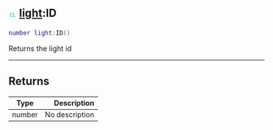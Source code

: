 ## ![client](../../.gitbook/assets/client.png) [light](https://iaswiki.rawr.dev/readme/light):ID

```lua
number light:ID()
```

Returns the light id

------
## Returns

| Type   | Description |
| ------ | ----------: |
| number | No description |

